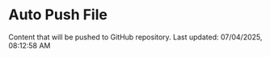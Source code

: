 # Auto Push File

Content that will be pushed to GitHub repository.
Last updated: 07/04/2025, 08:12:58 AM